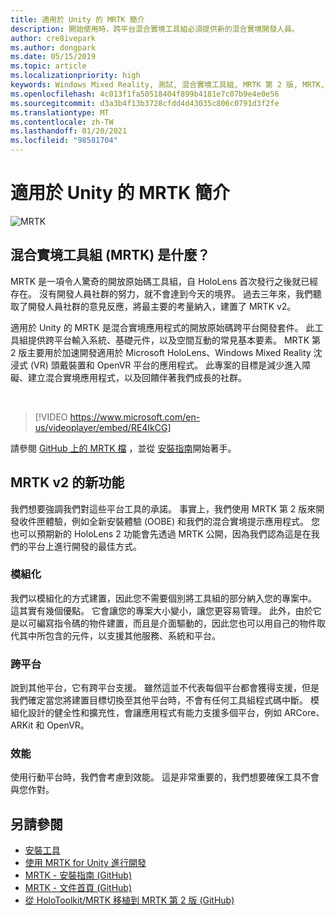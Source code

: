 ```yaml
---
title: 適用於 Unity 的 MRTK 簡介
description: 開始使用時，跨平台混合實境工具組必須提供新的混合實境開發人員。
author: cre8ivepark
ms.author: dongpark
ms.date: 05/15/2019
ms.topic: article
ms.localizationpriority: high
keywords: Windows Mixed Reality, 測試, 混合實境工具組, MRTK 第 2 版, MRTK, 工具, SDK, HoloLens, HoloLens 2, 混合實境頭戴式裝置, windows 混合實境頭戴式裝置, 虛擬實境頭戴式裝置, 跨平台
ms.openlocfilehash: 4c013f1fa50518404f899b4181e7c07b9e4e0e56
ms.sourcegitcommit: d3a3b4f13b3728cfdd4d43035c806c0791d3f2fe
ms.translationtype: MT
ms.contentlocale: zh-TW
ms.lasthandoff: 01/20/2021
ms.locfileid: "98581704"
---
```

# <a name="introducing-mrtk-for-unity"></a>適用於 Unity 的 MRTK 簡介

![MRTK](../../design/images/MRTK_UX_Hero.png)

## <a name="what-is-mixed-reality-toolkit-mrtk"></a>混合實境工具組 (MRTK) 是什麼？

MRTK 是一項令人驚奇的開放原始碼工具組，自 HoloLens 首次發行之後就已經存在。 沒有開發人員社群的努力，就不會達到今天的境界。 過去三年來，我們聽取了開發人員社群的意見反應，將最主要的考量納入，建置了 MRTK v2。  

適用於 Unity 的 MRTK 是混合實境應用程式的開放原始碼跨平台開發套件。 此工具組提供跨平台輸入系統、基礎元件，以及空間互動的常見基本要素。 MRTK 第 2 版主要用於加速開發適用於 Microsoft HoloLens、Windows Mixed Reality 沈浸式 (VR) 頭戴裝置和 OpenVR 平台的應用程式。 此專案的目標是減少進入障礙、建立混合實境應用程式，以及回饋伴著我們成長的社群。

<br>

> [!VIDEO https://www.microsoft.com/en-us/videoplayer/embed/RE4IkCG]

請參閱 [GitHub 上的 MRTK 檔](https://microsoft.github.io/MixedRealityToolkit-Unity/README.html) ，並從 [安裝指南](https://microsoft.github.io/MixedRealityToolkit-Unity/Documentation/Installation.html)開始著手。

## <a name="new-with-mrtk-v2"></a>MRTK v2 的新功能

我們想要強調我們對這些平台工具的承諾。  事實上，我們使用 MRTK 第 2 版來開發收件匣體驗，例如全新安裝體驗 (OOBE) 和我們的混合實境提示應用程式。 您也可以預期新的 HoloLens 2 功能會先透過 MRTK 公開，因為我們認為這是在我們的平台上進行開發的最佳方式。 

### <a name="modular"></a>模組化

我們以模組化的方式建置，因此您不需要個別將工具組的部分納入您的專案中。  這其實有幾個優點。  它會讓您的專案大小變小，讓您更容易管理。  此外，由於它是以可編寫指令碼的物件建置，而且是介面驅動的，因此您也可以用自己的物件取代其中所包含的元件，以支援其他服務、系統和平台。

### <a name="cross-platform"></a>跨平台

說到其他平台，它有跨平台支援。  雖然這並不代表每個平台都會獲得支援，但是我們確定當您將建置目標切換至其他平台時，不會有任何工具組程式碼中斷。  模組化設計的健全性和擴充性，會讓應用程式有能力支援多個平台，例如 ARCore、ARKit 和 OpenVR。

### <a name="performant"></a>效能

使用行動平台時，我們會考慮到效能。  這是非常重要的，我們想要確保工具不會與您作對。

## <a name="see-also"></a>另請參閱

* [安裝工具](../install-the-tools.md)
* [使用 MRTK for Unity 進行開發](unity-development-overview.md)
* [MRTK - 安裝指南 (GitHub)](https://microsoft.github.io/MixedRealityToolkit-Unity/Documentation/Installation.html)
* [MRTK - 文件首頁 (GitHub)](https://microsoft.github.io/MixedRealityToolkit-Unity/README.html)
* [從 HoloToolkit/MRTK 移植到 MRTK 第 2 版 (GitHub)](https://microsoft.github.io/MixedRealityToolkit-Unity/Documentation/HTKToMRTKPortingGuide.html)
